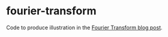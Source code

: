# fourier-transform

Code to produce illustration in the <a href="https://hoxuanvinh.netlify.app/blog/2023-07-02-fourier-transform/">Fourier Transform blog post</a>.
